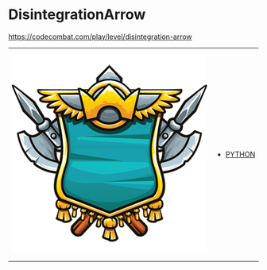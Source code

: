 # DisintegrationArrow 

https://codecombat.com/play/level/disintegration-arrow
<table>
<tr>
<td>

![Hero Picture](hero.png?raw=true "Hero Picture")

</td>
<td>
<ul>
<li>

[PYTHON](DisintegrationArrow.py)

</li>
</td>
</tr>
<table>